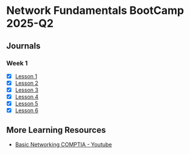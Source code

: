 # Network Fundamentals BootCamp 2025-Q2

## Journals
### Week 1
- [x] [Lesson 1](./journals/week-1/lesson-1.md)
- [x] [Lesson 2](./journals/week-1/lesson-2.md)
- [x] [Lesson 3](./journals/week-1/lesson-3.md)
- [x] [Lesson 4](./journals/week-1/lesson-4.md)
- [x] [Lesson 5](./journals/week-1/lesson-5.md)
- [x] [Lesson 6](./journals/week-1/lesson-6.md)

## More Learning Resources
- [Basic Networking COMPTIA - Youtube](https://www.youtube.com/watch?v=Xl0r_P07l2I)